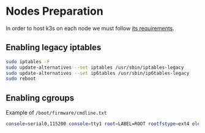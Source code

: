 # Nodes Preparation 

In order to host k3s on each node we must follow [its requirements](https://docs.k3s.io/installation/requirements).

## Enabling legacy iptables

``` bash
sudo iptables -F
sudo update-alternatives --set iptables /usr/sbin/iptables-legacy
sudo update-alternatives --set ip6tables /usr/sbin/ip6tables-legacy
sudo reboot
```

## Enabling cgroups

Example of `/boot/firmware/cmdline.txt`

``` bash
console=serial0,115200 console=tty1 root=LABEL=ROOT rootfstype=ext4 elevator=deadline fsck.repair=yes rootwait cgroup_memory=1 cgroup_enable=memory cgroup_enable=cpuset
```


